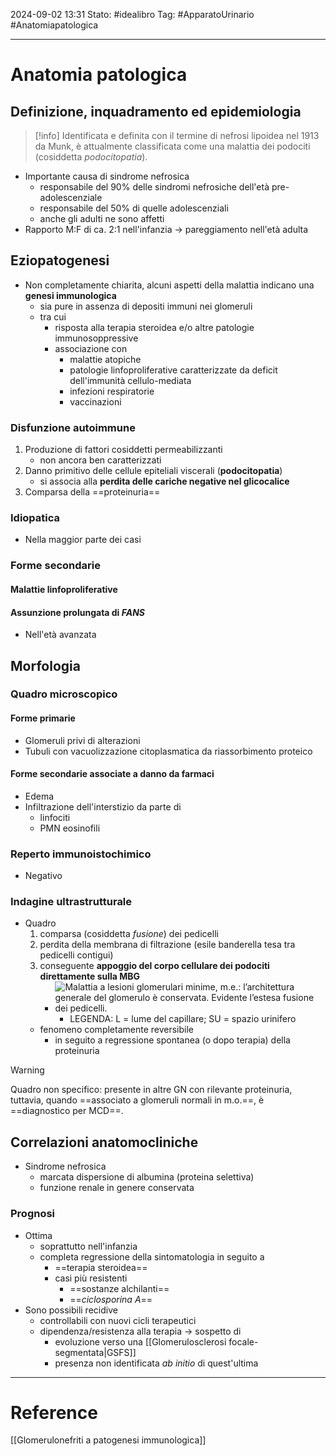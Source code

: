 2024-09-02 13:31
Stato: #idealibro 
Tag: #ApparatoUrinario #Anatomiapatologica 

---
# Anatomia patologica
## Definizione, inquadramento ed epidemiologia
>[!info]
>Identificata e definita con il termine di nefrosi lipoidea nel 1913 da Munk, è attualmente classificata come una malattia dei podociti (cosiddetta *podocitopatia*).
- Importante causa di sindrome nefrosica
	- responsabile del 90% delle sindromi nefrosiche dell'età pre-adolescenziale
	- responsabile del 50% di quelle adolescenziali
	- anche gli adulti ne sono affetti
- Rapporto M:F di ca. 2:1 nell'infanzia → pareggiamento nell'età adulta
## Eziopatogenesi
- Non completamente chiarita, alcuni aspetti della malattia indicano una **genesi immunologica**
	- sia pure in assenza di depositi immuni nei glomeruli
	- tra cui
		- risposta alla terapia steroidea e/o altre patologie immunosoppressive
		- associazione con
			- malattie atopiche
			- patologie linfoproliferative caratterizzate da deficit dell'immunità cellulo-mediata
			- infezioni respiratorie
			- vaccinazioni
### Disfunzione autoimmune
1. Produzione di fattori cosiddetti permeabilizzanti
	- non ancora ben caratterizzati
2. Danno primitivo delle cellule epiteliali viscerali (**podocitopatia**)
	- si associa alla **perdita delle cariche negative nel glicocalice**
3. Comparsa della ==proteinuria==
### Idiopatica
- Nella maggior parte dei casi
### Forme secondarie
#### Malattie linfoproliferative
#### Assunzione prolungata di *FANS*
- Nell'età avanzata
## Morfologia
### Quadro microscopico
#### Forme primarie
- Glomeruli privi di alterazioni
- Tubuli con vacuolizzazione citoplasmatica da riassorbimento proteico
#### Forme secondarie associate a danno da farmaci
- Edema
- Infiltrazione dell'interstizio da parte di
	- linfociti
	- PMN eosinofili
### Reperto immunoistochimico
- Negativo
### Indagine ultrastrutturale
- Quadro
	1. comparsa (cosiddetta *fusione*) dei pedicelli
	2. perdita della membrana di filtrazione (esile banderella tesa tra pedicelli contigui)
	3. conseguente **appoggio del corpo cellulare dei podociti direttamente sulla MBG**
		- ![Malattia a lesioni glomerulari minime, m.e.: l’architettura generale del glomerulo è conservata. Evidente l’estesa fusione dei pedicelli.](https://i.imgur.com/nLQictM.png)
			- LEGENDA: L = lume del capillare; SU = spazio urinifero
	- fenomeno completamente reversibile
		- in seguito a regressione spontanea (o dopo terapia) della proteinuria
>[!warning]
> Quadro non specifico: presente in altre GN con rilevante proteinuria, tuttavia, quando ==associato a glomeruli normali in m.o.==, è ==diagnostico per MCD==. 
## Correlazioni anatomocliniche
- Sindrome nefrosica
	- marcata dispersione di albumina (proteina selettiva)
	- funzione renale in genere conservata
### Prognosi
- Ottima
	- soprattutto nell'infanzia
	- completa regressione della sintomatologia in seguito a
		- ==terapia steroidea==
		- casi più resistenti
			- ==sostanze alchilanti==
			- ==*ciclosporina A*==
- Sono possibili recidive
	- controllabili con nuovi cicli terapeutici
	- dipendenza/resistenza alla terapia → sospetto di
		- evoluzione verso una [[Glomerulosclerosi focale-segmentata|GSFS]]
		- presenza non identificata *ab initio* di quest'ultima







---
# Reference
[[Glomerulonefriti a patogenesi immunologica]]